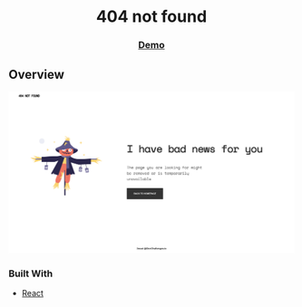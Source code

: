 <h1 align="center">404 not found</h1>

<div align="center">
  <h3>
    <a href="https://fjota.github.io/404-not-found/">
      Demo
    </a>
  </h3>
</div>

<!-- OVERVIEW -->

## Overview

![screenshot](./screenshot/page.png)

### Built With

- [React](https://reactjs.org/)
